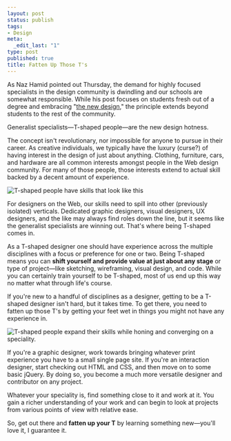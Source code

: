 ```yaml
--- 
layout: post
status: publish
tags: 
- Design
meta: 
  _edit_last: "1"
type: post
published: true
title: Fatten Up Those T's
---
```

<p>As Naz Hamid pointed out Thursday, the demand for highly focused specialists in the design community is dwindling and our schools are somewhat responsible. While his post focuses on students fresh out of a degree and embracing "<a href="http://weightshift.com/memo/the-new-design" target="_blank">the new design</a>," the principle extends beyond students to the rest of the community.</p>

<p>Generalist specialists—T-shaped people—are the new design hotness.</p>

<p>The concept isn't revolutionary, nor impossible for anyone to pursue in their career. As creative individuals, we typically have the luxury (curse?) of having interest in the design of just about anything. Clothing, furniture, cars, and hardware are all common interests amongst people in the Web design community. For many of those people, those interests extend to actual skill backed by a decent amount of experience.</p>

<img src="http://www.markdotto.com/wp-content/uploads/2011/04/t-shaped.png" alt="T-shaped people have skills that look like this" />

<p>For designers on the Web, our skills need to spill into other (previously isolated) verticals. Dedicated graphic designers, visual designers, UX designers, and the like may always find roles down the line, but it seems like the generalist specialists are winning out. That's where being T-shaped comes in.</p>

<p>As a T-shaped designer one should have experience across the multiple disciplines with a focus or preference for one or two. Being T-shaped means you can <strong>shift yourself and provide value at just about any stage</strong> or type of project&mdash;like sketching, wireframing, visual design, and code. While you can certainly train yourself to be T-shaped, most of us end up this way no matter what through life's course.</p>

<p>If you're new to a handful of disciplines as a designer, getting to be a T-shaped designer isn't hard, but it takes time. To get there, you need to fatten up those T's by getting your feet wet in things you might not have any experience in.</p>

<img src="http://www.markdotto.com/wp-content/uploads/2011/04/t-shaped-fattened.png" alt="T-shaped people expand their skills while honing and converging on a speciality." />

<p>If you're a graphic designer, work towards bringing whatever print experience you have to a small single page site. If you're an interaction designer, start checking out HTML and CSS, and then move on to some basic jQuery. By doing so, you become a much more versatile designer and contributor on any project.</p>

<p>Whatever your speciality is, find something close to it and work at it. You gain a richer understanding of your work and can begin to look at projects from various points of view with relative ease.</p>

<p>So, get out there and <strong>fatten up your T</strong> by learning something new—you'll love it, I guarantee it.</p>
